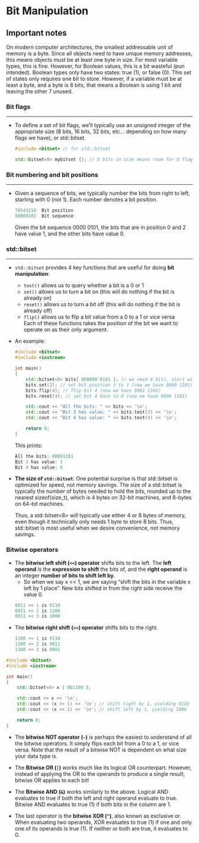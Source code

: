# Bit Manipulation
## Important notes
On modern computer architectures, the smallest addressable unit of memory is a byte. Since all objects need to have unique memory addresses, this means objects must be at least one byte in size. For most variable types, this is fine. However, for Boolean values, this is a bit wasteful (pun intended). Boolean types only have two states: true (1), or false (0). This set of states only requires one bit to store. However, if a variable must be at least a byte, and a byte is 8 bits, that means a Boolean is using 1 bit and leaving the other 7 unused.
### Bit flags
***
* To define a set of bit flags, we’ll typically use an unsigned integer of the appropriate size (8 bits, 16 bits, 32 bits, etc… depending on how many flags we have), or std::bitset.

    ```cpp
    #include <bitset> // for std::bitset

    std::bitset<8> mybitset {}; // 8 bits in size means room for 8 flags
    ```
### Bit numbering and bit positions
***
* Given a sequence of bits, we typically number the bits from right to left, starting with 0 (not 1). Each number denotes a bit position.
    ```cpp
    76543210  Bit position
    00000101  Bit sequence
    ```
    Given the bit sequence 0000 0101, the bits that are in position 0 and 2 have value 1, and the other bits have value 0.

### std::bitset
***
* `std::bitset` provides 4 key functions that are useful for doing **bit manipulation**:
    * `test()` allows us to query whether a bit is a 0 or 1
    * `set()` allows us to turn a bit on (this will do nothing if the bit is already on)
    * `reset()` allows us to turn a bit off (this will do nothing if the bit is already off)
    * `flip()` allows us to flip a bit value from a 0 to a 1 or vice versa
    <br>Each of these functions takes the position of the bit we want to operate on as their only argument.<br/>

* An example:
    ```cpp
    #include <bitset>
    #include <iostream>

    int main()
    {
        std::bitset<8> bits{ 0b0000'0101 }; // we need 8 bits, start with bit pattern 0000 0101
        bits.set(3); // set bit position 3 to 1 (now we have 0000 1101)
        bits.flip(4); // flip bit 4 (now we have 0001 1101)
        bits.reset(4); // set bit 4 back to 0 (now we have 0000 1101)

        std::cout << "All the bits: " << bits << '\n';
        std::cout << "Bit 3 has value: " << bits.test(3) << '\n';
        std::cout << "Bit 4 has value: " << bits.test(4) << '\n';

        return 0;
    }
    ```
    This prints:
    ```cpp
    All the bits: 00001101
    Bit 3 has value: 1
    Bit 4 has value: 0
    ```

* **The size of `std::bitset`**: One potential surprise is that std::bitset is optimized for speed, not memory savings. The size of a std::bitset is typically the number of bytes needed to hold the bits, rounded up to the nearest sizeof(size_t), which is 4 bytes on 32-bit machines, and 8-bytes on 64-bit machines.

    Thus, a std::bitset<8> will typically use either 4 or 8 bytes of memory, even though it technically only needs 1 byte to store 8 bits. Thus, std::bitset is most useful when we desire convenience, not memory savings.

### Bitwise operators

* The **bitwise left shift (`<<`) operator** shifts bits to the left. The **left operand** is the **expression to shift** the bits of, and the **right operand** is an integer **number of bits to shift left by**.
    * So when we say x << 1, we are saying “shift the bits in the variable x left by 1 place”. New bits shifted in from the right side receive the value 0.
    ```cpp
    0011 << 1 is 0110
    0011 << 2 is 1100
    0011 << 3 is 1000
    ```
* The **bitwise right shift (`>>`) operator** shifts bits to the right.
    ```cpp
    1100 >> 1 is 0110
    1100 >> 2 is 0011
    1100 >> 3 is 0001
    ```
```cpp
#include <bitset>
#include <iostream>

int main()
{
    std::bitset<4> x { 0b1100 };

    std::cout << x << '\n';
    std::cout << (x >> 1) << '\n'; // shift right by 1, yielding 0110
    std::cout << (x << 1) << '\n'; // shift left by 1, yielding 1000

    return 0;
}
```
* The **bitwise NOT operator (`~`)** is perhaps the easiest to understand of all the bitwise operators. It simply flips each bit from a 0 to a 1, or vice versa. Note that the result of a bitwise NOT is dependent on what size your data type is.

* The **Bitwise OR (`|`)** works much like its logical OR counterpart. However, instead of applying the OR to the operands to produce a single result, bitwise OR applies to each bit! 

* The **Bitwise AND (`&`)** works similarly to the above. Logical AND evaluates to true if both the left and right operand evaluate to true. Bitwise AND evaluates to true (1) if both bits in the column are 1.

* The last operator is the **bitwise XOR (`^`)**, also known as exclusive or. When evaluating two operands, XOR evaluates to true (1) if one and only one of its operands is true (1). If neither or both are true, it evaluates to 0. 

